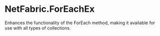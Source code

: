 # NetFabric.ForEachEx
Enhances the functionality of the ForEach method, making it available for use with all types of collections.
